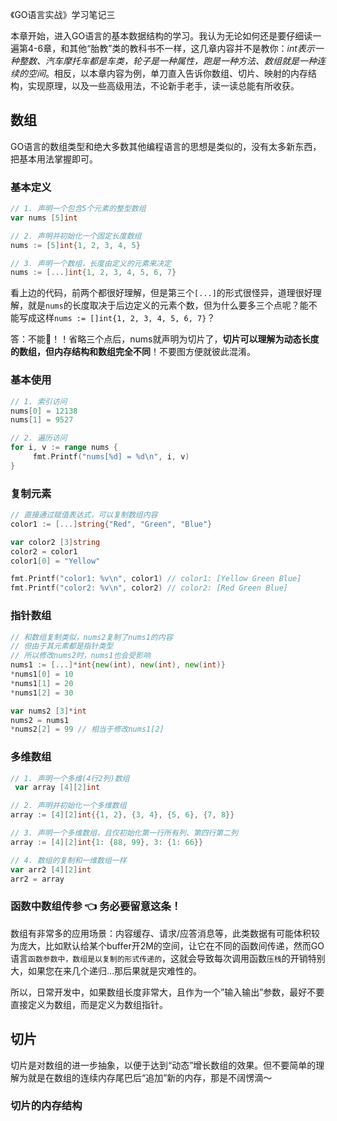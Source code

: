 《GO语言实战》学习笔记三

本章开始，进入GO语言的基本数据结构的学习。我认为无论如何还是要仔细读一遍第4-6章，和其他“胎教”类的教科书不一样，这几章内容并不是教你：*int表示一种整数、汽车摩托车都是车类，轮子是一种属性，跑是一种方法、数组就是一种连续的空间*。相反，以本章内容为例，单刀直入告诉你数组、切片、映射的内存结构，实现原理，以及一些高级用法，不论新手老手，读一读总能有所收获。

## 数组
GO语言的数组类型和绝大多数其他编程语言的思想是类似的，没有太多新东西，把基本用法掌握即可。

### 基本定义

```go
// 1. 声明一个包含5个元素的整型数组
var nums [5]int

// 2. 声明并初始化一个固定长度数组
nums := [5]int{1, 2, 3, 4, 5}

// 3. 声明一个数组，长度由定义的元素来决定
nums := [...]int{1, 2, 3, 4, 5, 6, 7}
```
看上边的代码，前两个都很好理解，但是第三个`[...]`的形式很怪异，道理很好理解，就是`nums`的长度取决于后边定义的元素个数，但为什么要多三个点呢？能不能写成这样`nums := []int{1, 2, 3, 4, 5, 6, 7}`？

答：不能🙅！！省略三个点后，nums就声明为切片了，**切片可以理解为动态长度的数组，但内存结构和数组完全不同**！不要图方便就彼此混淆。

### 基本使用

```go
// 1. 索引访问
nums[0] = 12138
nums[1] = 9527

// 2. 遍历访问
for i, v := range nums {
	 fmt.Printf("nums[%d] = %d\n", i, v)
}
```

### 复制元素

```go
// 直接通过赋值表达式，可以复制数组内容
color1 := [...]string{"Red", "Green", "Blue"}

var color2 [3]string
color2 = color1
color1[0] = "Yellow"

fmt.Printf("color1: %v\n", color1) // color1: [Yellow Green Blue]
fmt.Printf("color2: %v\n", color2) // color2: [Red Green Blue]
```

### 指针数组

```go
// 和数组复制类似，nums2复制了nums1的内容
// 但由于其元素都是指针类型
// 所以修改nums2时，nums1也会受影响
nums1 := [...]*int{new(int), new(int), new(int)}
*nums1[0] = 10
*nums1[1] = 20
*nums1[2] = 30

var nums2 [3]*int
nums2 = nums1
*nums2[2] = 99 // 相当于修改nums1[2]
```

### 多维数组

```go
// 1. 声明一个多维(4行2列)数组
 var array [4][2]int

// 2. 声明并初始化一个多维数组
array := [4][2]int{{1, 2}, {3, 4}, {5, 6}, {7, 8}}

// 3. 声明一个多维数组，且仅初始化第一行所有列、第四行第二列
array := [4][2]int{1: {88, 99}, 3: {1: 66}}

// 4. 数组的复制和一维数组一样
var arr2 [4][2]int
arr2 = array
```

### 函数中数组传参 👈 务必要留意这条！

数组有非常多的应用场景：内容缓存、请求/应答消息等，此类数据有可能体积较为庞大，比如默认给某个buffer开2M的空间，让它在不同的函数间传递，然而GO语言`函数参数中，数组是以复制的形式传递的`，这就会导致每次调用函数`压栈`的开销特别大，如果您在来几个递归…那后果就是灾难性的。

所以，日常开发中，如果数组长度非常大，且作为一个”输入输出”参数，最好不要直接定义为数组，而是定义为数组指针。

## 切片

切片是对数组的进一步抽象，以便于达到“动态”增长数组的效果。但不要简单的理解为就是在数组的连续内存尾巴后“追加”新的内存，那是不阔愣滴～

### 切片的内存结构